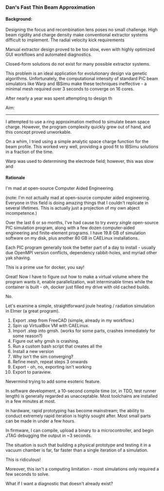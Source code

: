 ### Dan's Fast Thin Beam Approximation

#### Background: 

Designing the focus and recombination lens poses no small challenge. High beam rigidity and charge density make conventional extractor systems difficult to implement. The radial velocity kick requirements 

Manual extractor design proved to be too slow, even with highly optimized GUI workflows and automated diagnostics.

Closed-form solutions do not exist for many possible extractor systems.

This problem is an ideal application for evolutionary design via genetic algorithms. Unfortunately, the computational intensity of standard PiC beam simulators like Warp and IBSimu make these techniques ineffective - a minimal mesh required over 3 seconds to converge on 16 cores.

After nearly a year was spent attempting to design th



Aim:

<hr>

I attempted to use a ring approximation method to simulate beam space charge. However, the program complexity quickly grew out of hand, and this concept proved unworkable. 

On a whim, I tried using a simple analytic space charge function for the beam profile. This worked very well, providing a good fit to IBSimu solutions in a fraction of the time. 

Warp was used to determining the electrode field; however, this was slow and 	 



#### Rationale

I'm mad at open-source Computer Aided Engineering.

(note: I'm not actually mad at open-source computer aided engineering. Everyone in this field is doing amazing things that I couldn't replicate in several lifetimes. This is actually just a projection of my own abject incompetence.)

Over the last 6 or so months, I've had cause to try *every single* open-source PIC simulation program, along with a few dozen computer-aided engineering and finite-element programs. I have 19.8 GB of simulation software on my disk, plus another 80 GB in CAELinux installations. 

Each PIC program generally took the better part of a day to install - usually due OpenMPI version conflicts, dependency rabbit-holes, and myriad other yak shaving.

This is a prime use for docker, you say! 

Great! Now I have to figure out how to make a virtual volume where the program wants it, enable parallelization, wait interminable times while the container is built - oh, docker just filled my drive with old cached builds.

No.

Let's examine a simple, straightforward joule heating / radiation simulation in Elmer (a great program).

1. Export .step from FreeCAD (simple, already in my workflow.)
2. Spin up VirtualBox VM with CAELinux.
3. Import .step into gmsh. (works for some parts, crashes immediately for some reason?)
4. Figure out why gmsh is crashing.
5. Run a custom bash script that creates all the 
6. Install a new version 
7. Why isn't the sim converging?
8. Refine mesh, repeat steps 3 onwards
9. Export - oh, no, exporting isn't working
10. Export to paraview.

Nevermind trying to add some esoteric feature.

In software development, a 10-second compile time (or, in TDD, test runner length) is generally regarded as unacceptable. Most toolchains are installed in a few minutes at most.

In hardware, rapid prototyping has become mainstream; the ability to conduct extremely rapid iteration is highly sought after. Most small parts can be made in under a few hours.

In firmware, I can compile, upload a binary to a microcontroller, and begin JTAG debugging the output in ~3 seconds.

The situation is such that building a physical prototype and testing it in a vacuum chamber is far, far faster than a single iteration of a simulation. 

This is ridiculous!

Moreover, this isn't a computing limitation - most simulations only required a few seconds to solve.

What if I want a diagnostic that doesn't already exist? 